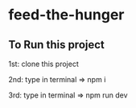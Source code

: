 # feed-the-hunger
<h2>To Run this project</h2>
<p>1st: clone this project</p>
<p>2nd: type in terminal => npm i</p>
<p>3rd: type in terminal => npm run dev</p>
